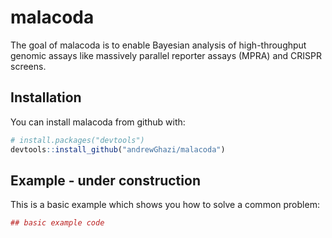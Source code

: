 
<!-- README.md is generated from README.Rmd. Please edit that file -->
malacoda
========

The goal of malacoda is to enable Bayesian analysis of high-throughput genomic assays like massively parallel reporter assays (MPRA) and CRISPR screens.

Installation
------------

You can install malacoda from github with:

``` r
# install.packages("devtools")
devtools::install_github("andrewGhazi/malacoda")
```

Example - under construction
----------------------------

This is a basic example which shows you how to solve a common problem:

``` r
## basic example code
```
